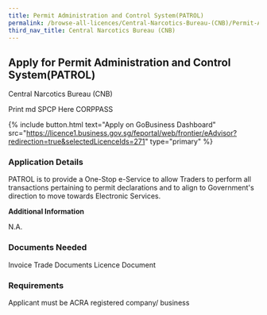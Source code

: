 ```yaml
---
title: Permit Administration and Control System(PATROL)
permalink: /browse-all-licences/Central-Narcotics-Bureau-(CNB)/Permit-Administration-and-Control-System(PATROL)
third_nav_title: Central Narcotics Bureau (CNB)
---
```


## Apply for Permit Administration and Control System(PATROL)

Central Narcotics Bureau (CNB)

Print md SPCP Here CORPPASS

{% include button.html text="Apply on GoBusiness Dashboard" src="https://licence1.business.gov.sg/feportal/web/frontier/eAdvisor?redirection=true&selectedLicenceIds=271" type="primary" %}

### Application Details

<p>PATROL is to provide a One-Stop e-Service to allow Traders to perform all transactions pertaining to permit declarations and to align to Government's direction to move towards Electronic Services.</p>

**Additional Information**

N.A.

### Documents Needed

Invoice
Trade Documents
Licence Document

### Requirements

Applicant must be ACRA registered company/ business

